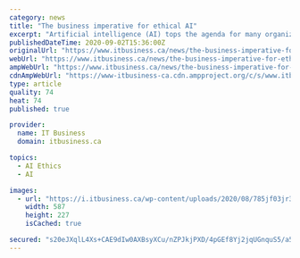```yaml
---
category: news
title: "The business imperative for ethical AI"
excerpt: "Artificial intelligence (AI) tops the agenda for many organizations, but the anticipated opportunities come with a host of challenges, many of which"
publishedDateTime: 2020-09-02T15:36:00Z
originalUrl: "https://www.itbusiness.ca/news/the-business-imperative-for-ethical-ai/116050"
webUrl: "https://www.itbusiness.ca/news/the-business-imperative-for-ethical-ai/116050"
ampWebUrl: "https://www.itbusiness.ca/news/the-business-imperative-for-ethical-ai/116050?amp=1"
cdnAmpWebUrl: "https://www-itbusiness-ca.cdn.ampproject.org/c/s/www.itbusiness.ca/news/the-business-imperative-for-ethical-ai/116050?amp=1"
type: article
quality: 74
heat: 74
published: true

provider:
  name: IT Business
  domain: itbusiness.ca

topics:
  - AI Ethics
  - AI

images:
  - url: "https://i.itbusiness.ca/wp-content/uploads/2020/08/785jf03jr3.png"
    width: 587
    height: 227
    isCached: true

secured: "s20eJXqlL4Xs+CAE9dIw0AXBsyXCu/nZPJkjPXD/4pGEf8Yj2jqUGnquS5/a5pX2Cjhh2Gb6csq4twkyCiPNkE3lHj5DKiRTEMEFv25e2cJwl0LF5sCK1wb3blBaSI0fp0RMWFtLxnE1CaJvOpJvDHvyziFprsEobP5Cr3QSxtZdiMt11Az7Icsz1JBfvsa0MYFgQhZMJrGUepAcTqwXIfYQCIPCbGjeCBc3dAqUc/vQlNu29uLJa8+CcnkNTCHn+21PmnIRoaL+BDVQikuL71IkVHXinP9VPsrxEAs+Q8h51+6u/LGkoQNd4cMHkznzaZMsLE+zDLgVyQab/sPBfTYezA59lgXUydGMnXCr4TQ=;eJEzd4u5MFg6u4IZDnkrhg=="
---
```


